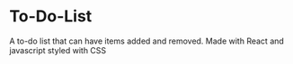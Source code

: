 # To-Do-List
A to-do list that can have items added and removed.
Made with React and javascript styled with CSS
